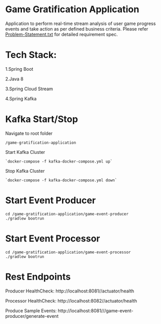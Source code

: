# Game Gratification Application
Application to perform real-time stream analysis of user game progress events and take action as per defined business criteria.
Please refer [Problem-Statement.txt](https://github.com/SandeepGitHub3/game-gratification-application/blob/main/Problem-Statement.txt) for detailed requirement spec.

# Tech Stack:

1.Spring Boot

2.Java 8

3.Spring Cloud Stream

4.Spring Kafka

# Kafka Start/Stop
Navigate to root folder

    /game-gratification-application
    
Start Kafka Cluster

    `docker-compose -f kafka-docker-compose.yml up`
Stop Kafka Cluster

    `docker-compose -f kafka-docker-compose.yml down`
    
# Start Event Producer
    cd /game-gratification-application/game-event-producer
    ./gradlew bootrun
    
# Start Event Processor    
    cd /game-gratification-application/game-event-processor
    ./gradlew bootrun
    
# Rest Endpoints
Producer HealthCheck: http://localhost:8081//actuator/health

Processor HealthCheck: http://localhost:8082//actuator/health

Produce Sample Events: http://localhost:8081///game-event-producer/generate-event    
    
    
    
